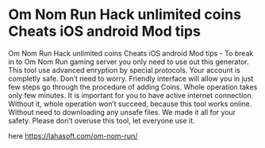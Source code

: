 # Om Nom Run Hack unlimited coins Cheats iOS android Mod tips

Om Nom Run Hack unlimited coins Cheats iOS android Mod tips - To break in to Om Nom Run gaming server you only need to use out this generator. This tool use advanced enryption by special protocols. Your account is completly safe. Don’t need to worry. 
Friendly interface will allow you in just few steps go through the procedure of adding Coins. Whole operation takes only few minutes. It is important for you to have active internet connection. Without it, whole operation won’t succeed, because this tool works online. Without need to downloading any unsafe files. We made it all for your safety. Please don’t overuse this tool, let everyone use it.

here https://lahasoft.com/om-nom-run/


